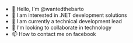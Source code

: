 - 👋 Hello, I'm @wantedthebarto
- 👀 I am interested in .NET development solutions
- 🌱 I am currently a technical development lead
- 💞️ I'm looking to collaborate in technology
- 📫 How to contact me on facebook
